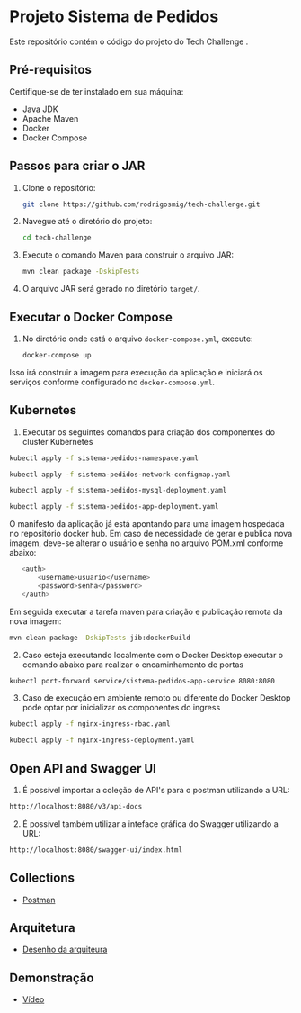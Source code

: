 # Projeto Sistema de Pedidos

Este repositório contém o código do projeto do Tech Challenge .

## Pré-requisitos

Certifique-se de ter instalado em sua máquina:

- Java JDK
- Apache Maven
- Docker
- Docker Compose

## Passos para criar o JAR

1. Clone o repositório:

    ```bash
    git clone https://github.com/rodrigosmig/tech-challenge.git
    ```

2. Navegue até o diretório do projeto:

    ```bash
    cd tech-challenge
    ```

3. Execute o comando Maven para construir o arquivo JAR:

    ```bash
    mvn clean package -DskipTests
    ```

4. O arquivo JAR será gerado no diretório `target/`.

## Executar o Docker Compose

1. No diretório onde está o arquivo `docker-compose.yml`, execute:

    ```bash
    docker-compose up
    ```

Isso irá construir a imagem para execução da aplicação e iniciará os serviços conforme configurado
no `docker-compose.yml`.

## Kubernetes

1. Executar os seguintes comandos para criação dos componentes do cluster Kubernetes

```bash
kubectl apply -f sistema-pedidos-namespace.yaml
```

```bash
kubectl apply -f sistema-pedidos-network-configmap.yaml
```

```bash
kubectl apply -f sistema-pedidos-mysql-deployment.yaml
```

```bash
kubectl apply -f sistema-pedidos-app-deployment.yaml
```

O manifesto da aplicação já está apontando para uma imagem hospedada no repositório docker hub. Em caso de necessidade
de gerar e publica nova imagem, deve-se alterar o usuário e senha no arquivo POM.xml conforme abaixo:

```bash
   <auth>
       <username>usuario</username>
       <password>senha</password>
   </auth>
```

Em seguida executar a tarefa maven para criação e publicação remota da nova imagem:

```bash
mvn clean package -DskipTests jib:dockerBuild
```

2. Caso esteja executando localmente com o Docker Desktop executar o comando abaixo para realizar o
   encaminhamento de portas

```bash
kubectl port-forward service/sistema-pedidos-app-service 8080:8080
```

3. Caso de execução em ambiente remoto ou diferente do Docker Desktop pode optar por inicializar os
   componentes do ingress

```bash
kubectl apply -f nginx-ingress-rbac.yaml
```

```bash
kubectl apply -f nginx-ingress-deployment.yaml
```

## Open API and Swagger UI

1. É possível importar a coleção de API's para o postman utilizando a URL:

```bash
http://localhost:8080/v3/api-docs
```

2. É possível também utilizar a inteface gráfica do Swagger utilizando a URL:

```bash
http://localhost:8080/swagger-ui/index.html 
``` 

## Collections
- [Postman](https://ancient-dash-91c.notion.site/Collections-Postman-bca1db2d372f461aba8dbd2bda3d8c7c)

## Arquitetura
- [Desenho da arquiteura](https://miro.com/app/board/uXjVN0azgFA=/)

## Demonstração
- [Vídeo](https://youtu.be/W8E1y0WxSts)